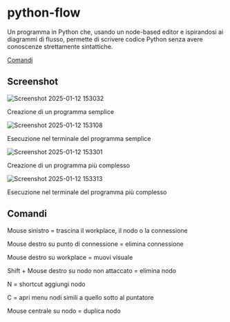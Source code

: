 # python-flow
Un programma in Python che, usando un node-based editor e ispirandosi ai diagrammi di flusso, permette di scrivere codice Python senza avere conoscenze strettamente sintattiche.

[Comandi](#comandi)

## Screenshot

![Screenshot 2025-01-12 153032](https://github.com/user-attachments/assets/2b1343c1-76ea-4e24-b2b3-b99347b06d00)

Creazione di un programma semplice

![Screenshot 2025-01-12 153108](https://github.com/user-attachments/assets/83aa50bf-f498-4fcd-ab4b-9636a8f3dd76)

Esecuzione nel terminale del programma semplice

![Screenshot 2025-01-12 153301](https://github.com/user-attachments/assets/cee7a66a-18be-406f-9c43-8395307dcb25)

Creazione di un programma più complesso

![Screenshot 2025-01-12 153313](https://github.com/user-attachments/assets/aa8b88f9-1e35-47a5-9003-c0aa14cdb488)

Esecuzione nel terminale del programma più complesso


## Comandi

Mouse sinistro = trascina il workplace, il nodo o la connessione

Mouse destro su punto di connessione = elimina connessione

Mouse destro su workplace = muovi visuale

Shift + Mouse destro su nodo non attaccato = elimina nodo

N = shortcut aggiungi nodo

C = apri menu nodi simili a quello sotto al puntatore

Mouse centrale su nodo = duplica nodo
